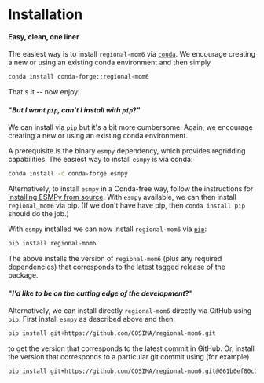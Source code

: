 Installation
============

#### Easy, clean, one liner

The easiest way is to install `regional-mom6` via [`conda`](https://anaconda.org/conda-forge/regional-mom6).
We encourage creating a new or using an existing conda environment and then simply

```bash
conda install conda-forge::regional-mom6
```

That's it -- now enjoy!

#### "*But I want `pip`, can't I install with `pip`*?"

We can install via `pip` but it's a bit more cumbersome.
Again, we encourage creating a new or using an existing conda environment.

A prerequisite is the binary `esmpy` dependency, which provides regridding capabilities.
The easiest way to install `esmpy` is via conda:

```bash
conda install -c conda-forge esmpy
```

Alternatively, to install `esmpy` in a Conda-free way, follow the instructions for [installing ESMPy from
source](https://earthsystemmodeling.org/esmpy_doc/release/latest/html/install.html#installing-esmpy-from-source).
With `esmpy` available, we can then install `regional_mom6` via pip. (If we don't have have pip, then
`conda install pip` should do the job.)

With `esmpy` installed we can now install `regional-mom6` via [`pip`](https://pypi.org/project/regional-mom6/):

```bash
pip install regional-mom6
```

The above installs the version of `regional-mom6` (plus any required dependencies) that corresponds to the latest tagged release of the package.

#### "*I'd like to be on the cutting edge of the development*?"

Alternatively, we can install directly `regional-mom6` directly via GitHub using `pip`.
First install `esmpy` as described above and then:

```bash
pip install git+https://github.com/COSIMA/regional-mom6.git
```

to get the version that corresponds to the latest commit in GitHub.
Or, install the version that corresponds to a particular git commit using (for example)

```bash
pip install git+https://github.com/COSIMA/regional-mom6.git@061b0ef80c7cbc04de0566df329c4ea472002f7e
```
